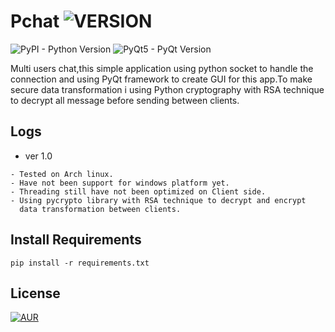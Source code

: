 # Pchat ![VERSION](https://img.shields.io/badge/version-1.0-orange.svg)

![PyPI - Python Version](https://img.shields.io/pypi/pyversions/Django.svg)
![PyQt5 - PyQt Version](https://img.shields.io/badge/PyQt5-5.11.1%2B-lightgrey.svg)

Multi users chat,this simple application using python socket to handle the connection and using PyQt framework to create GUI for this app.To make secure data transformation i using Python cryptography with RSA technique to decrypt all message before sending between clients.

## Logs
   * ver 1.0
    
    - Tested on Arch linux.
    - Have not been support for windows platform yet.
    - Threading still have not been optimized on Client side.
    - Using pycrypto library with RSA technique to decrypt and encrypt 
      data transformation between clients.
    

## Install Requirements
    pip install -r requirements.txt

## License
[![AUR](https://img.shields.io/aur/license/yaourt.svg)](https://github.com/t7hm1/Pchat/blob/master/LICENSE)
